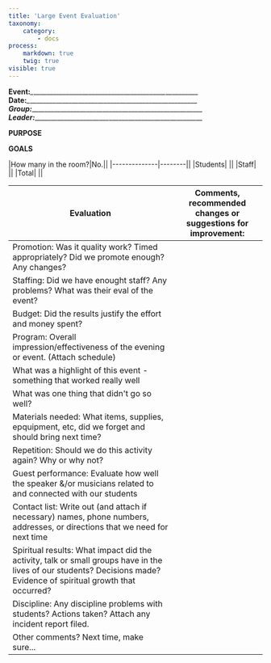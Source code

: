 ```yaml
---
title: 'Large Event Evaluation'
taxonomy:
    category:
        - docs
process:
    markdown: true
    twig: true
visible: true
---
```


**Event:**_\__\_\_\_\_\_\_\_\_\_\_\_\_\_\_\_\_\_\_\_\_\_\_\_\_\_\_\_\_\_\_\_\_\_\_\_\_\_\_\_\__\__\_\_\_\_\_\_\_\_\_\_                          
**Date:**_\__\_\_\_\_\_\_\_\_\_\_\_\_\_\_\_\_\_\_\_\_\_\__\_\_\_\_\_\_\_\_\_\_\_\_\_\_\_\_\_\_\_\_\_\_\_\_\_\_\_\_\_\_  
**Group:**_\__\_\_\_\_\_\_\_\_\_\_\_\_\_\_\_\_\_\_\_\_\_\_\_\_\_\_\_\_\_\_\_\_\_\_\_\_\_\_\_\_\_\_\_\_\_\_\_\_\_\_\_\_    
**Leader:**_\__\_\_\_\_\_\_\_\_\_\_\_\_\_\_\_\_\_\_\_\_\_\__\_\_\_\_\_\_\_\_\_\_\_\_\_\_\_\_\_\_\_\_\_\_\_\_\_\_\_\_\_   

**PURPOSE**




**GOALS**





|How many in the room?|No.||
|--------------|--------||
|Students|  ||
|Staff|  ||
|Total|  ||




|Evaluation|Comments, recommended changes or suggestions for improvement:|
|----------|-------------------------------------------------------------|
|Promotion: Was it quality work? Timed appropriately? Did we promote enough? Any changes?|  |
|Staffing: Did we have enought staff? Any problems? What was their eval of the event?|  |
|Budget: Did the results justify the effort and money spent?|  |
|Program: Overall impression/effectiveness of the evening or event. (Attach schedule)|   |
|What was a highlight of this event - something that worked really well|   |
|What was one thing that didn't go so well?|  |
|Materials needed: What items, supplies, epquipment, etc, did we forget and should bring next time?|  |
|Repetition: Should we do this activity again? Why or why not?|  |
|Guest performance: Evaluate how well the speaker &/or musicians related to and connected with our students|  |
|Contact list: Write out (and attach if necessary) names, phone numbers, addresses, or directions that we need for next time| | 
|Spiritual results: What impact did the activity, talk or small groups have in the lives of our students? Decisions made? Evidence of spiritual growth that occurred?|   |
|Discipline: Any discipline problems with students? Actions taken? Attach any incident report filed.|   |
|Other comments? Next time, make sure...|   |


